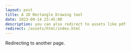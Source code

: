 ```yaml
---
layout: post
title: A 2D Rectangle Drawing tool
date: 2023-09-14 23:45:00
description: you can also redirect to assets like pdf
redirect: /assets/html/index.html
---
```


Redirecting to another page.
